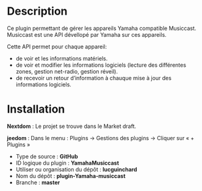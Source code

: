 # Description

Ce plugin permettant de gérer les appareils Yamaha compatible Musiccast.
Musiccast est une API dévellopé par Yamaha sur ces appareils.

Cette API permet pour chaque appareil:
 - de voir et les informations matériels.
 - de voir et modifier les informations logiciels (lecture des différentes zones, gestion net-radio, gestion réveil).
 - de recevoir un retour d’information à chauque mise à jour des informations logiciels.

# Installation

 **Nextdom** : Le projet se trouve dans le Market draft.

**jeedom** : Dans le menu : Plugins → Gestions des plugins → Cliquer sur « + Plugins »

* Type de source :  **GitHub**
* ID logique du plugin :  **YamahaMusiccast**
* Utiliser ou organisation du dépôt :  **lucguinchard**
* Nom du dépôt :  **plugin-Yamaha-musiccast**
* Branche :  **master**